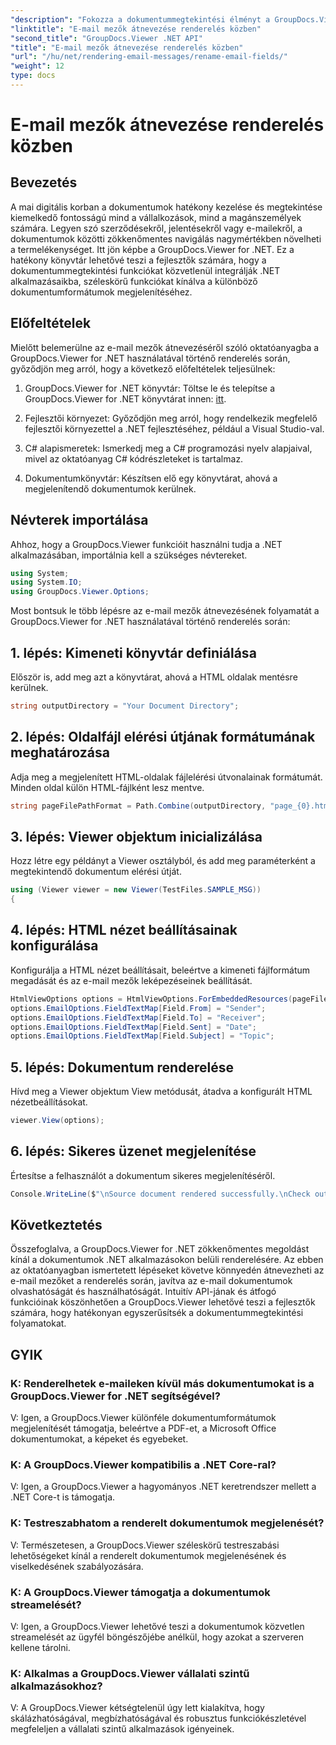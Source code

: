 ```yaml
---
"description": "Fokozza a dokumentummegtekintési élményt a GroupDocs.Viewer for .NET segítségével. Zökkenőmentesen renderelheti és szabhatja testre az e-maileket."
"linktitle": "E-mail mezők átnevezése renderelés közben"
"second_title": "GroupDocs.Viewer .NET API"
"title": "E-mail mezők átnevezése renderelés közben"
"url": "/hu/net/rendering-email-messages/rename-email-fields/"
"weight": 12
type: docs
---
```

# E-mail mezők átnevezése renderelés közben

## Bevezetés

A mai digitális korban a dokumentumok hatékony kezelése és megtekintése kiemelkedő fontosságú mind a vállalkozások, mind a magánszemélyek számára. Legyen szó szerződésekről, jelentésekről vagy e-mailekről, a dokumentumok közötti zökkenőmentes navigálás nagymértékben növelheti a termelékenységet. Itt jön képbe a GroupDocs.Viewer for .NET. Ez a hatékony könyvtár lehetővé teszi a fejlesztők számára, hogy a dokumentummegtekintési funkciókat közvetlenül integrálják .NET alkalmazásaikba, széleskörű funkciókat kínálva a különböző dokumentumformátumok megjelenítéséhez.

## Előfeltételek

Mielőtt belemerülne az e-mail mezők átnevezéséről szóló oktatóanyagba a GroupDocs.Viewer for .NET használatával történő renderelés során, győződjön meg arról, hogy a következő előfeltételek teljesülnek:

1. GroupDocs.Viewer for .NET könyvtár: Töltse le és telepítse a GroupDocs.Viewer for .NET könyvtárat innen: [itt](https://releases.groupdocs.com/viewer/net/).

2. Fejlesztői környezet: Győződjön meg arról, hogy rendelkezik megfelelő fejlesztői környezettel a .NET fejlesztéséhez, például a Visual Studio-val.

3. C# alapismeretek: Ismerkedj meg a C# programozási nyelv alapjaival, mivel az oktatóanyag C# kódrészleteket is tartalmaz.

4. Dokumentumkönyvtár: Készítsen elő egy könyvtárat, ahová a megjelenítendő dokumentumok kerülnek.

## Névterek importálása

Ahhoz, hogy a GroupDocs.Viewer funkcióit használni tudja a .NET alkalmazásában, importálnia kell a szükséges névtereket.

```csharp
using System;
using System.IO;
using GroupDocs.Viewer.Options;
```

Most bontsuk le több lépésre az e-mail mezők átnevezésének folyamatát a GroupDocs.Viewer for .NET használatával történő renderelés során:

## 1. lépés: Kimeneti könyvtár definiálása

Először is, add meg azt a könyvtárat, ahová a HTML oldalak mentésre kerülnek.

```csharp
string outputDirectory = "Your Document Directory";
```

## 2. lépés: Oldalfájl elérési útjának formátumának meghatározása

Adja meg a megjelenített HTML-oldalak fájlelérési útvonalainak formátumát. Minden oldal külön HTML-fájlként lesz mentve.

```csharp
string pageFilePathFormat = Path.Combine(outputDirectory, "page_{0}.html");
```

## 3. lépés: Viewer objektum inicializálása

Hozz létre egy példányt a Viewer osztályból, és add meg paraméterként a megtekintendő dokumentum elérési útját.

```csharp
using (Viewer viewer = new Viewer(TestFiles.SAMPLE_MSG))
{
```

## 4. lépés: HTML nézet beállításainak konfigurálása

Konfigurálja a HTML nézet beállításait, beleértve a kimeneti fájlformátum megadását és az e-mail mezők leképezéseinek beállítását.

```csharp
HtmlViewOptions options = HtmlViewOptions.ForEmbeddedResources(pageFilePathFormat);
options.EmailOptions.FieldTextMap[Field.From] = "Sender";
options.EmailOptions.FieldTextMap[Field.To] = "Receiver";
options.EmailOptions.FieldTextMap[Field.Sent] = "Date";
options.EmailOptions.FieldTextMap[Field.Subject] = "Topic";
```

## 5. lépés: Dokumentum renderelése

Hívd meg a Viewer objektum View metódusát, átadva a konfigurált HTML nézetbeállításokat.

```csharp
viewer.View(options);
```

## 6. lépés: Sikeres üzenet megjelenítése

Értesítse a felhasználót a dokumentum sikeres megjelenítéséről.

```csharp
Console.WriteLine($"\nSource document rendered successfully.\nCheck output in {outputDirectory}.");
```

## Következtetés

Összefoglalva, a GroupDocs.Viewer for .NET zökkenőmentes megoldást kínál a dokumentumok .NET alkalmazásokon belüli renderelésére. Az ebben az oktatóanyagban ismertetett lépéseket követve könnyedén átnevezheti az e-mail mezőket a renderelés során, javítva az e-mail dokumentumok olvashatóságát és használhatóságát. Intuitív API-jának és átfogó funkcióinak köszönhetően a GroupDocs.Viewer lehetővé teszi a fejlesztők számára, hogy hatékonyan egyszerűsítsék a dokumentummegtekintési folyamatokat.

## GYIK

### K: Renderelhetek e-maileken kívül más dokumentumokat is a GroupDocs.Viewer for .NET segítségével?

V: Igen, a GroupDocs.Viewer különféle dokumentumformátumok megjelenítését támogatja, beleértve a PDF-et, a Microsoft Office dokumentumokat, a képeket és egyebeket.

### K: A GroupDocs.Viewer kompatibilis a .NET Core-ral?

V: Igen, a GroupDocs.Viewer a hagyományos .NET keretrendszer mellett a .NET Core-t is támogatja.

### K: Testreszabhatom a renderelt dokumentumok megjelenését?

V: Természetesen, a GroupDocs.Viewer széleskörű testreszabási lehetőségeket kínál a renderelt dokumentumok megjelenésének és viselkedésének szabályozására.

### K: A GroupDocs.Viewer támogatja a dokumentumok streamelését?

V: Igen, a GroupDocs.Viewer lehetővé teszi a dokumentumok közvetlen streamelését az ügyfél böngészőjébe anélkül, hogy azokat a szerveren kellene tárolni.

### K: Alkalmas a GroupDocs.Viewer vállalati szintű alkalmazásokhoz?

V: A GroupDocs.Viewer kétségtelenül úgy lett kialakítva, hogy skálázhatóságával, megbízhatóságával és robusztus funkciókészletével megfeleljen a vállalati szintű alkalmazások igényeinek.